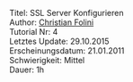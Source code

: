 Titel: SSL Server Konfigurieren  
Author: <a href="mailto:christian.folini@netnea.com">Christian Folini</a>  
Tutorial Nr: 4  
Letztes Update: 29.10.2015  
Erscheinungsdatum: 21.01.2011  
Schwierigkeit: Mittel  
Dauer: 1h
